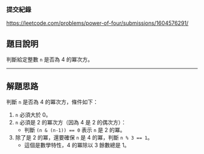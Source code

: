 ### 提交紀錄  
https://leetcode.com/problems/power-of-four/submissions/1604576291/

## 題目說明  

判斷給定整數 `n` 是否為 4 的冪次方。

---

## 解題思路  

判斷 `n` 是否為 4 的冪次方，條件如下：

1. `n` 必須大於 0。
2. `n` 必須是 2 的冪次方（因為 4 是 2 的偶次方）：  
   - 判斷 `(n & (n-1)) == 0` 表示 `n` 是 2 的冪。
3. 除了是 2 的冪，還要確保 `n` 是 4 的冪，判斷 `n % 3 == 1`。  
   - 這個是數學特性，4 的冪除以 3 餘數總是 1。
